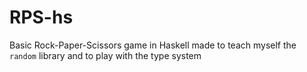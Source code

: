 # RPS-hs

Basic Rock-Paper-Scissors game in Haskell made to teach myself the ``random`` library and to play with the type system
